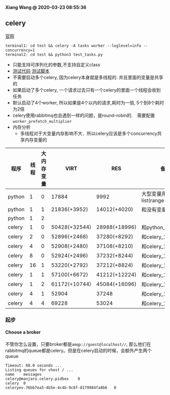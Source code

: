**Xiang Wang @ 2020-03-23 08:55:36**


## celery
[官网](https://docs.celeryproject.org/en/stable/getting-started/introduction.html)

```
terminal1: cd test && celery -A tasks worker --loglevel=info --concurrency=1
terminal2: cd test && python3 test_tasks.py
```
* 只能支持可序列化的参数,不支持自定义class
* [测试代码](./测试内存/tasks.py) [测试脚本](./测试内存/test_tasks.py)
* 不需要启动多个celery, 因为celery本身就是多线程的. 并且里面的变量是共享的
* 如果启动了多个celery, 一个请求过去只有一个celery的里面一个线程会收到任务
* 默认启动了4个worker, 所以如果是4个以内的请求,耗时为一倍, 5个到8个耗时为2倍
* celery使用rabbitmq也会遇到一样的问题，是round-robin的.　需要配置`worker_prefetch_multiplier`
* 内存分析
    * 多线程对于大变量内存影响不大．所以celery应该是多个concurrency共享内存变量的

程序|线程|大内存变量|VIRT|RES|备注
----|----|---------------------------------|---|---|---
python|1|0|17884|9992|大型变量用list(range(100000))
python|1|1|21836(+3952)|14012(+4020)|和没有变量相比
python|1|2||
celery| 1|0|50428(+32544)|28988(+18996)|和python_1_0相比
celery| 2|0|52896(+2468) |37280(+8292)|和celery_1_0相比
celery| 4|0|52908(+2480) |37108(+8210)|和celery_1_0相比
celery| 8|0|52924(+2496) |37232(+8244)|和celery_1_0相比
celery|16|1|53220(+2792) |37212(+8824)|和celery_1_0相比
celery|1|1|57100(+6672)|41212(+12224)|和celery_1_0相比
celery|1|2|61172(+10744)|45084(+16096)|和celery_1_0相比
celery|4|1|52904|37248|和celery_1_0相比
celery|4|4|69228|53024|和celery_1_0相比


### 起步
#### Choose a broker
不管你怎么设置，只要broker都是`amqp://guest@localhost//`, 那么他们在rabbitmq的queue都是celery。但是在celery启动的时候，会额外产生两个queue
```
Timeout: 60.0 seconds ...
Listing queues for vhost / ...
name    messages
celery@manjaro.celery.pidbox    0
celery  0
celeryev.76bb7ea5-4b5e-4c4b-9c8f-8179984fa8b6   0
```
